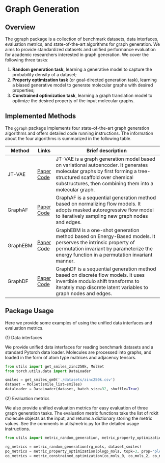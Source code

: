 # Graph Generation

## Overview

The ggraph package is a collection of benchmark datasets, data interfaces, evaluation metrics, and state-of-the-art algorithms for graph generation. We aims to provide standardized datasets and unified performance evaluation for academic researchers interested in graph generation. We cover the following three tasks:

1. **Random generation task**, learning a generative model to capture the probability density of a dataset;
1. **Property optimization task** (or goal-directed generation task), learning a biased generative model to generate molecular graphs with desired properties;
1. **Constrained optimization task**, learning a graph translation model to optimize the desired property of the input molecular graphs.

## Implemented Methods

The `ggraph` package implements four state-of-the-art graph generation algorithms and offers detailed code running instructions. The information about the four algorithms is summarized in the following table.

| Method | Links | Brief description |
| ------ | ----- | ------------------ |
| JT-VAE | [Paper](https://arxiv.org/abs/1802.04364) <br> [Code](https://github.com/divelab/DIG/tree/main/dig/ggraph/JT-VAE) | JT-VAE is a graph generation model based on variational autoencoder. It generates molecular graphs by first forming a tree-structured scaffold over chemical substructures, then combining them into a molecular graph. |
| GraphAF | [Paper](https://arxiv.org/abs/2001.09382) <br> [Code](https://github.com/divelab/DIG/tree/main/dig/ggraph/GraphAF) | GraphAF is a sequential generation method based on normalizing flow models. It adopts masked autoregressive flow model to iteratively sampling new graph nodes and edges.|
| GraphEBM | [Paper](https://arxiv.org/abs/2102.00546) <br> [Code](https://github.com/divelab/DIG/tree/main/dig/ggraph/GraphEBM) | GraphEBM is a one-shot generation method based on Energy-Based models. It perserves the intrinsic property of permutation invariant by parameterize the energy function in a permutation invariant manner.|
| GraphDF | [Paper](https://arxiv.org/abs/2102.01189) <br> [Code](https://github.com/divelab/DIG/tree/main/dig/ggraph/GraphDF) | GraphDF is a sequential generation method based on discrete flow models. It uses invertible modulo shift transforms to iterately map discrete latent variables to graph nodes and edges. |

## Package Usage

Here we provide some examples of using the unified data interfaces and evaluation metrics.

(1) Data interfaces

We provide unified data interfaces for reading benchmark datasets and a standard Pytorch data loader. Molecules are processed into graphs, and loaded in the form of atom type matrices and adjacency tensors.

```python
from utils import get_smiles_zinc250k, MolSet
from torch.utils.data import DataLoader

smiles = get_smiles_qm9('./datasets/zinc250k.csv')
dataset = MolSet(smile_list=smiles)
dataloader = DataLoader(dataset, batch_size=32, shuffle=True)
```

(2) Evaluation metrics

We also provide unified evaluation metrics for easy evaluation of three graph generation tasks. The evaluation metric functions take the list of rdkit molecule objects as the input, and returns a dictionary storing the metric values. See the comments in utils/metric.py for the detailed usage instructions.

```python
from utils import metric_random_generation, metric_property_optimization, metric_constrained_optimization

rg_metrics = metric_random_generation(rg_mols, dataset_smiles)
po_metrics = metric_property_optimization(plogp_mols, topk=3, prop='plogp')
co_metrics = metric_constrained_optimization(co_mols_0, co_mols_2, co_mols_4, co_mols_6, '../datasets/zinc_800_jt.csv')
```

